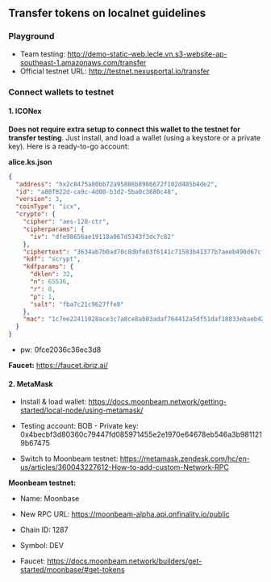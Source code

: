## Transfer tokens on localnet guidelines

### Playground

- Team testing: http://demo-static-web.lecle.vn.s3-website-ap-southeast-1.amazonaws.com/transfer
- Official testnet URL: http://testnet.nexusportal.io/transfer

### Connect wallets to testnet 

#### 1. ICONex

**Does not require extra setup to connect this wallet to the testnet for transfer testing**. Just install, and load a wallet (using a keystore or a private key). Here is a ready-to-go account:

**alice.ks.json**
```json
{
  "address": "hx2c8475a80bb72a95886b8986672f102d485b4de2",
  "id": "a80f822d-ca9c-4d00-b3d2-5ba0c3680c48",
  "version": 3,
  "coinType": "icx",
  "crypto": {
    "cipher": "aes-128-ctr",
    "cipherparams": {
      "iv": "dfe98656ae19118a067d5343f3dc7c82"
    },
    "ciphertext": "3634ab7b0ad70c8dbfe03f6141c71583b41377b7aeeb490d67cff7343ce7ac90",
    "kdf": "scrypt",
    "kdfparams": {
      "dklen": 32,
      "n": 65536,
      "r": 8,
      "p": 1,
      "salt": "fba7c21c9627ffe8"
    },
    "mac": "1c7ee22411028ace3c7a8ce8ab83adaf764412a5df51daf18833ebaeb42c9b82"
  }
}
```

- pw: 0fce2036c36ec3d8

**Faucet:** https://faucet.ibriz.ai/


#### 2. MetaMask

- Install & load wallet: https://docs.moonbeam.network/getting-started/local-node/using-metamask/ 

- Testing account: BOB - Private key: 0x4becbf3d80360c79447fd085971455e2e1970e64678eb546a3b9811219b67475

- Switch to Moonbeam testnet: https://metamask.zendesk.com/hc/en-us/articles/360043227612-How-to-add-custom-Network-RPC

**Moonbeam testnet:**
- Name: Moonbase
- New RPC URL: https://moonbeam-alpha.api.onfinality.io/public
- Chain ID: 1287
- Symbol: DEV

- Faucet: https://docs.moonbeam.network/builders/get-started/moonbase/#get-tokens

